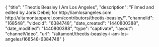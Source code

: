 {
    "title": "Theotis Beasley I Am Los Angeles",
    "description": "Filmed and edited by Joris Debeij for http:\/\/iamlosangeles.com. http:\/\/altamontapparel.com\/contributors\/theotis-beasley\/",
    "channelid": "168548",
    "videoid": "6384748",
    "date_created": "1440800388",
    "date_modified": "1440800388",
    "type": "captivate",
    "layout": "channelVideo",
    "url": "\/altamont\/theotis-beasley-i-am-los-angeles\/168548-6384748"
}